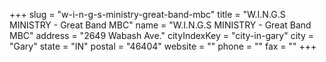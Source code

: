 +++
slug = "w-i-n-g-s-ministry-great-band-mbc"
title = "W.I.N.G.S MINISTRY - Great Band MBC"
name = "W.I.N.G.S MINISTRY - Great Band MBC"
address = "2649 Wabash Ave."
cityIndexKey = "city-in-gary"
city = "Gary"
state = "IN"
postal = "46404"
website = ""
phone = ""
fax = ""
+++
